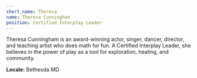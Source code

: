```yaml
---
short_name: Theresa
name: Theresa Cunningham
position: Certified Interplay Leader
---
```


Theresa Cunningham is an award-winning actor, singer, dancer, director, and
teaching artist who does math for fun.
A Certified Interplay Leader, she believes in the power of play as a tool for
exploration, healing, and community.

**Locale:** Bethesda MD
